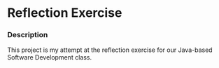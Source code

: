 # Reflection Exercise
### Description
This project is my attempt at the reflection exercise for our Java-based Software Development class.
